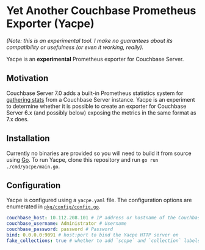 # Yet Another Couchbase Prometheus Exporter (Yacpe)

*(Note: this is an experimental tool. I make no guarantees about its compatibility or usefulness (or even it working, really).*

Yacpe is an **experimental** Prometheus exporter for Couchbase Server.

## Motivation

Couchbase Server 7.0 adds a built-in Prometheus statistics system for [gathering stats](https://docs.couchbase.com/server/current/learn/security/roles.html#external-stats-reader) from a Couchbase Server instance. Yacpe is an experiment to determine whether it is possible to create an exporter for Couchbase Server 6.x (and possibly below) exposing the metrics in the same format as 7.x does.

## Installation

Currently no binaries are provided so you will need to build it from source using [Go](https://golang.org/doc/install). To run Yacpe, clone this repository and run `go run ./cmd/yacpe/main.go`.

## Configuration

Yacpe is configured using a `yacpe.yaml` file. The configuration options are enumerated in [`pkg/config/config.go`](https://github.com/markspolakovs/yacpe/blob/master/pkg/config/config.go).

```yaml
couchbase_host: 10.112.208.101 # IP address or hostname of the Couchbase Server instance
couchbase_username: Administrator # Username
couchbase_password: password # Password
bind: 0.0.0.0:9091 # host:port to bind the Yacpe HTTP server on
fake_collections: true # whether to add `scope` and `collection` labels (with a value of `_default`) to all metrics that have them in 7.x
```
